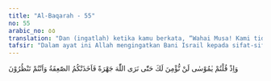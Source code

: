 ```yaml
---
title: "Al-Baqarah - 55"
no: 55
arabic_no: ٥٥
translation: "Dan (ingatlah) ketika kamu berkata, “Wahai Musa! Kami tidak akan beriman kepadamu sebelum kami melihat Allah dengan jelas,” maka halilintar menyambarmu, sedang kamu menyaksikan."
tafsir: "Dalam ayat ini Allah mengingatkan Bani Israil kepada sifat-sifat dan keingkaran nenek moyang mereka kepada Nabi Musa, yaitu mereka pernah berkata kepada Nabi Musa. \"Kami tidak akan beriman kepadamu sampai kami dapat melihat Allah secara kasat mata.\" Karena sikap dan kelakuan mereka itu Allah menurunkan azab kepada mereka, yaitu halilintar yang menyambar mereka.\n\nNabi Musa memilih tujuh puluh orang yang akan pergi bersamanya ke bukit Sinai untuk meminta ampun atas kesalahan mereka menyembah anak sapi. Mereka mengatakan kepada Nabi Musa a.s. bahwa sebelum mereka dapat melihat Allah dengan mata kepala mereka sendiri, mereka tidak akan beriman, tidak akan membenarkan ucapan Nabi Musa a.s. bahwa Taurat itu adalah Kitab Allah. Mereka juga tidak akan percaya bahwa Musa telah mendengar perkataan Allah, dan mereka juga tidak akan percaya bahwa Allah memerintahkan untuk menerima perkataan-Nya dan mengamalkannya. Lalu datanglah halilintar menyambar mereka, sedang yang lain menyaksikan peristiwa itu dengan jelas (lihat pula al-A'raf/7:156).\n\nDemikianlah sikap Bani Israil terhadap Nabi Musa, mereka selalu bertingkah dan membangkang. Maka datanglah azab Allah kepada mereka. Bermacam-macam penyakit menimpa mereka. Binatang-binatang kecil yang menyebarkan berbagai penyakit telah membinasakan sejumlah besar dari mereka. Maka tidaklah mengherankan ketika Nabi Muhammad saw datang menyeru mereka kepada agama lslam, mereka bersikap menentang dan menolak seruan itu."
---
```

وَاِذْ قُلْتُمْ يٰمُوْسٰى لَنْ نُّؤْمِنَ لَكَ حَتّٰى نَرَى اللّٰهَ جَهْرَةً فَاَخَذَتْكُمُ الصّٰعِقَةُ وَاَنْتُمْ تَنْظُرُوْنَ